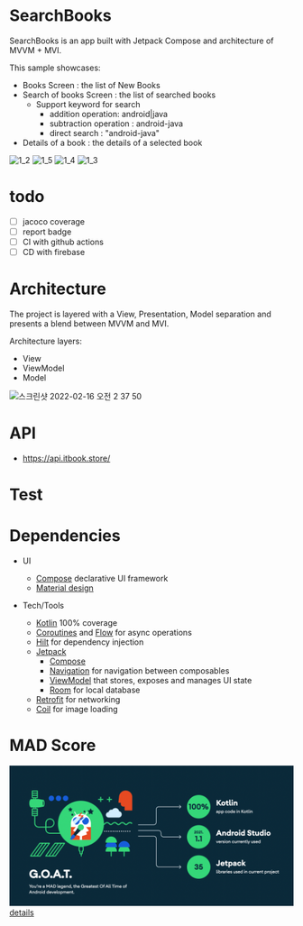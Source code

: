# SearchBooks

SearchBooks is an app built with Jetpack Compose and architecture of MVVM + MVI.

This sample showcases:
- Books Screen : the list of New Books
- Search of books Screen : the list of searched books
  - Support keyword for search
    - addition operation: android|java
    - subtraction operation : android-java
    - direct search : "android-java"
- Details of a book : the details of a selected book 

![1_2](https://user-images.githubusercontent.com/12796737/153768587-80aa421b-844c-492d-a1f4-1c484850f66f.gif)
![1_5](https://user-images.githubusercontent.com/12796737/153768595-dddb555d-bdc7-43e0-843b-6ff533e8062c.gif)
![1_4](https://user-images.githubusercontent.com/12796737/153768593-ab1e56d0-4df1-4227-83e8-46c26151794b.gif)
![1_3](https://user-images.githubusercontent.com/12796737/153768592-e701bc2f-f691-4596-a1cb-26fb9e4cc7e6.gif)


# todo
- [ ] jacoco coverage
- [ ] report badge
- [ ] CI with github actions
- [ ] CD with firebase

# Architecture
The project is layered with a View, Presentation, Model separation and presents a blend between MVVM and MVI.

Architecture layers:
* View 
* ViewModel 
* Model

![스크린샷 2022-02-16 오전 2 37 50](https://user-images.githubusercontent.com/12796737/154117778-154039e5-7125-4573-a03e-95498138e82a.png)


# API
- https://api.itbook.store/

# Test


# Dependencies

* UI
    * [Compose](https://developer.android.com/jetpack/compose) declarative UI framework
    * [Material design](https://material.io/design)

* Tech/Tools
    * [Kotlin](https://kotlinlang.org/) 100% coverage
    * [Coroutines](https://kotlinlang.org/docs/reference/coroutines-overview.html) and [Flow](https://developer.android.com/kotlin/flow) for async operations
    * [Hilt](https://developer.android.com/training/dependency-injection/hilt-android) for dependency injection
    * [Jetpack](https://developer.android.com/jetpack)
        * [Compose](https://developer.android.com/jetpack/compose)
        * [Navigation](https://developer.android.com/topic/libraries/architecture/navigation/) for navigation between composables
        * [ViewModel](https://developer.android.com/topic/libraries/architecture/viewmodel) that stores, exposes and manages UI state
        * [Room](https://developer.android.com/topic/libraries/architecture/room) for local database
    * [Retrofit](https://square.github.io/retrofit/) for networking
    * [Coil](https://github.com/coil-kt/coil) for image loading

# MAD Score

![](./madscore.png) 
[details](https://madscorecard.withgoogle.com/scorecards/396195600/)
